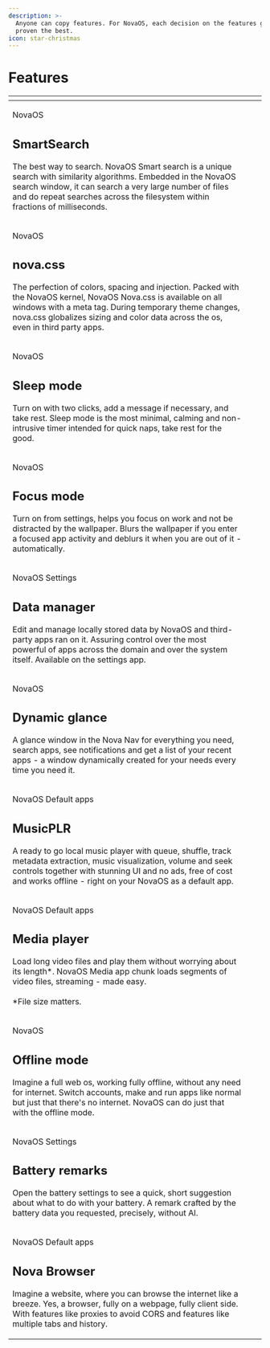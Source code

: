 ```yaml
---
description: >-
  Anyone can copy features. For NovaOS, each decision on the features gotta be
  proven the best.
icon: star-christmas
---
```


# Features



<table data-view="cards"><thead><tr><th></th><th></th><th></th></tr></thead><tbody><tr><td><p>NovaOS</p><h2>SmartSearch</h2><p>The best way to search. NovaOS Smart search is a unique search with similarity algorithms. Embedded in the NovaOS search window, it can search a very large number of files and do repeat searches across the filesystem within fractions of milliseconds.</p></td><td></td><td></td></tr><tr><td><p>NovaOS</p><h2>nova.css</h2><p>The perfection of colors, spacing and injection. Packed with the NovaOS kernel, NovaOS Nova.css is available on all windows with a meta tag. During temporary theme changes, nova.css globalizes sizing and color data across the os, even in third party apps.</p></td><td></td><td></td></tr><tr><td><p>NovaOS</p><h2>Sleep mode</h2><p>Turn on with two clicks, add a message if necessary, and take rest. Sleep mode is the most minimal, calming and non-intrusive timer intended for quick naps, take rest for the good.</p></td><td></td><td></td></tr><tr><td><p>NovaOS</p><h2>Focus mode</h2><p>Turn on from settings, helps you focus on work and not be distracted by the wallpaper. Blurs the wallpaper if you enter a focused app activity and deblurs it when you are out of it - automatically.</p></td><td></td><td></td></tr><tr><td><p>NovaOS Settings</p><h2>Data manager</h2><p>Edit and manage locally stored data by NovaOS and third-party apps ran on it. Assuring control over the most powerful of apps across the domain and over the system itself. Available on the settings app.</p></td><td></td><td></td></tr><tr><td><p>NovaOS</p><h2>Dynamic glance</h2><p>A glance window in the Nova Nav for everything you need, search apps, see notifications and get a list of your recent apps - a window dynamically created for your needs every time you need it.</p></td><td></td><td></td></tr><tr><td><p>NovaOS Default apps</p><h2>MusicPLR</h2><p>A ready to go local music player with queue, shuffle, track metadata extraction, music visualization, volume and seek controls together with stunning UI and no ads, free of cost and works offline - right on your NovaOS as a default app.</p></td><td></td><td></td></tr><tr><td><p>NovaOS Default apps</p><h2>Media player</h2><p>Load long video files and play them without worrying about its length*. NovaOS Media app chunk loads segments of video files, streaming - made easy.<br><br>*File size matters.</p></td><td></td><td></td></tr><tr><td><p>NovaOS</p><h2>Offline mode</h2><p>Imagine a full web os, working fully offline, without any need for internet. Switch accounts, make and run apps like normal but just that there's no internet. NovaOS can do just that with the offline mode.</p></td><td></td><td></td></tr><tr><td><p>NovaOS Settings</p><h2>Battery remarks</h2><p>Open the battery settings to see a quick, short suggestion about what to do with your battery. A remark crafted by the battery data you requested, precisely, without AI.</p></td><td></td><td></td></tr><tr><td><p>NovaOS Default apps</p><h2>Nova Browser</h2><p>Imagine a website, where you can browse the internet like a breeze. Yes, a browser, fully on a webpage, fully client side. With features like proxies to avoid CORS and features like multiple tabs and history.</p></td><td></td><td></td></tr></tbody></table>
